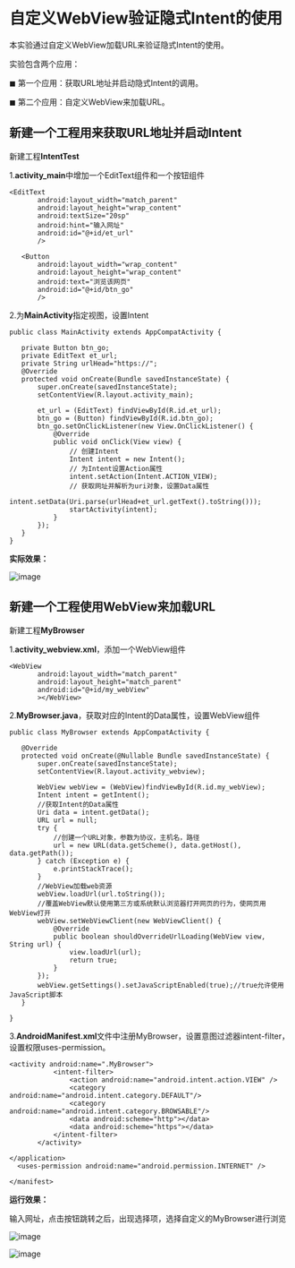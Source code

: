 # 自定义WebView验证隐式Intent的使用
本实验通过自定义WebView加载URL来验证隐式Intent的使用。

实验包含两个应用：

◼ 第一个应用：获取URL地址并启动隐式Intent的调用。

◼ 第二个应用：自定义WebView来加载URL。

## 新建一个工程用来获取URL地址并启动Intent

新建工程**IntentTest**

1.**activity_main**中增加一个EditText组件和一个按钮组件
```
<EditText
       android:layout_width="match_parent"
       android:layout_height="wrap_content"
       android:textSize="20sp"
       android:hint="输入网址"
       android:id="@+id/et_url"
       />

   <Button
       android:layout_width="wrap_content"
       android:layout_height="wrap_content"
       android:text="浏览该网页"
       android:id="@+id/btn_go"
       />
```

2.为**MainActivity**指定视图，设置Intent

```
public class MainActivity extends AppCompatActivity {

   private Button btn_go;
   private EditText et_url;
   private String urlHead="https://";
   @Override
   protected void onCreate(Bundle savedInstanceState) {
       super.onCreate(savedInstanceState);
       setContentView(R.layout.activity_main);

       et_url = (EditText) findViewById(R.id.et_url);
       btn_go = (Button) findViewById(R.id.btn_go);
       btn_go.setOnClickListener(new View.OnClickListener() {
           @Override
           public void onClick(View view) {
               // 创建Intent
               Intent intent = new Intent();
               // 为Intent设置Action属性
               intent.setAction(Intent.ACTION_VIEW);
               // 获取网址并解析为uri对象，设置Data属性
               intent.setData(Uri.parse(urlHead+et_url.getText().toString()));
               startActivity(intent);
           }
       });        
   }    
}
```
**实际效果：**

![image](https://img-blog.csdnimg.cn/20200524232911347.png?x-oss-process=image/watermark,type_ZmFuZ3poZW5naGVpdGk,shadow_10,text_aHR0cHM6Ly9ibG9nLmNzZG4ubmV0L3FxXzQxODIzMTc5,size_16,color_FFFFFF,t_70)

## 新建一个工程使用WebView来加载URL

新建工程**MyBrowser**

1.**activity_webview.xml**，添加一个WebView组件
```
<WebView
       android:layout_width="match_parent"
       android:layout_height="match_parent"
       android:id="@+id/my_webView"
       ></WebView>
```
2.**MyBrowser.java**，获取对应的Intent的Data属性，设置WebView组件
```
public class MyBrowser extends AppCompatActivity {
   
   @Override
   protected void onCreate(@Nullable Bundle savedInstanceState) {
       super.onCreate(savedInstanceState);
       setContentView(R.layout.activity_webview);

       WebView webView = (WebView)findViewById(R.id.my_webView);
       Intent intent = getIntent();
       //获取Intent的Data属性
       Uri data = intent.getData();
       URL url = null;
       try {
           //创建一个URL对象，参数为协议，主机名，路径
           url = new URL(data.getScheme(), data.getHost(), data.getPath());
       } catch (Exception e) {
           e.printStackTrace();
       }
       //WebView加载web资源
       webView.loadUrl(url.toString());
       //覆盖WebView默认使用第三方或系统默认浏览器打开网页的行为，使网页用WebView打开
       webView.setWebViewClient(new WebViewClient() {
           @Override
           public boolean shouldOverrideUrlLoading(WebView view, String url) {
               view.loadUrl(url);
               return true;
           }
       });
       webView.getSettings().setJavaScriptEnabled(true);//true允许使用JavaScript脚本
   }

}
```
3.**AndroidManifest.xml**文件中注册MyBrowser，设置意图过滤器intent-filter， 设置权限uses-permission。
```
<activity android:name=".MyBrowser">
           <intent-filter>
               <action android:name="android.intent.action.VIEW" />
               <category android:name="android.intent.category.DEFAULT"/>
               <category android:name="android.intent.category.BROWSABLE"/>
               <data android:scheme="http"></data>
               <data android:scheme="https"></data>
           </intent-filter>
       </activity>
```
```
</application>
  <uses-permission android:name="android.permission.INTERNET" />

</manifest>
```

**运行效果：**

输入网址，点击按钮跳转之后，出现选择项，选择自定义的MyBrowser进行浏览

![image](https://img-blog.csdnimg.cn/20200525000304438.png?x-oss-process=image/watermark,type_ZmFuZ3poZW5naGVpdGk,shadow_10,text_aHR0cHM6Ly9ibG9nLmNzZG4ubmV0L3FxXzQxODIzMTc5,size_16,color_FFFFFF,t_70)


![image](https://img-blog.csdnimg.cn/20200525000646603.png?x-oss-process=image/watermark,type_ZmFuZ3poZW5naGVpdGk,shadow_10,text_aHR0cHM6Ly9ibG9nLmNzZG4ubmV0L3FxXzQxODIzMTc5,size_16,color_FFFFFF,t_70)


